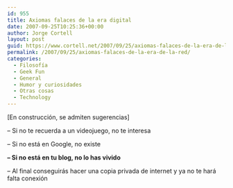 ```yaml
---
id: 955
title: Axiomas falaces de la era digital
date: 2007-09-25T10:25:36+00:00
author: Jorge Cortell
layout: post
guid: https://www.cortell.net/2007/09/25/axiomas-falaces-de-la-era-de-la-red/
permalink: /2007/09/25/axiomas-falaces-de-la-era-de-la-red/
categories:
  - Filosofí­a
  - Geek Fun
  - General
  - Humor y curiosidades
  - Otras cosas
  - Technology
---
```

[En construcción, se admiten sugerencias]

– Si no te recuerda a un videojuego, no te interesa

– Si no está en Google, no existe

**– Si no está en tu blog, no lo has vivido**

– Al final conseguirás hacer una copia privada de internet y ya no te hará falta conexión